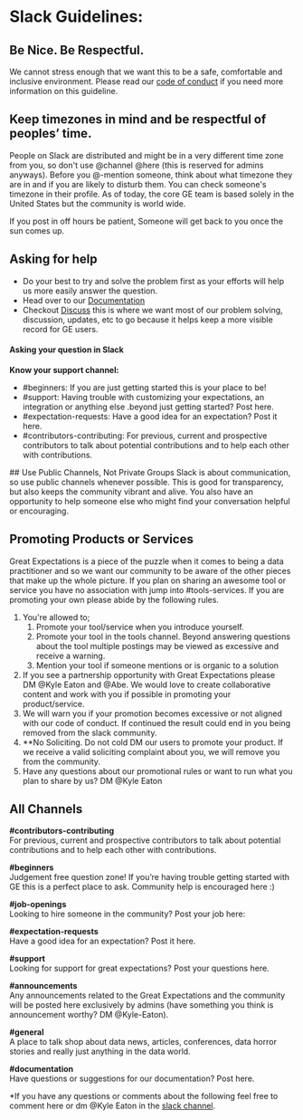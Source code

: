 # Slack Guidelines:

## Be Nice. Be Respectful.
We cannot stress enough that we want this to be a safe, comfortable and inclusive environment. Please read our [code of conduct](https://github.com/great-expectations/great_expectations/blob/develop/CODE_OF_CONDUCT.md) if you need more information on this guideline.

## Keep timezones in mind and be respectful of peoples’ time.
People on Slack are distributed and might be in a very different time zone from you, so don't use @channel @here (this is reserved for admins anyways). Before you @-mention someone, think about what timezone they are in and if you are likely to disturb them. You can check someone's timezone in their profile. As of today, the core GE team is based solely in the United States but the community is world wide.

If you post in off hours be patient, Someone will get back to you once the sun comes up.

## Asking for help

- Do your best to try and solve the problem first as your efforts will help us more easily answer the question.
- Head over to our [Documentation](https://docs.greatexpectations.io/en/latest/)
- Checkout [Discuss](https://discuss.greatexpectations.io/) this is where we want most of our problem solving, discussion, updates, etc to go because it helps keep a more visible record for GE users.

#### Asking your question in Slack

**Know your support channel:**
<ul>
	<li>#beginners: If you are just getting started this is your place to be!</li>
	<li>#support: Having trouble with customizing your expectations, an integration or anything else .beyond just getting started? Post here.</li>
	<li>#expectation-requests: Have a good idea for an expectation? Post it here. </li>
	<li>#contributors-contributing: For previous, current and prospective contributors to talk about potential contributions and to help each other with contributions.</li>
</ul>
## Use Public Channels, Not Private Groups
Slack is about communication, so use public channels whenever possible. This is good for transparency, but also keeps the community vibrant and alive. You also have an opportunity to help someone else who might find your conversation helpful or encouraging.


## Promoting Products or Services
Great Expectations is a piece of the puzzle when it comes to being a data practitioner and so we want our community to be aware of the other pieces that make up the whole picture. If you plan on sharing an awesome tool or service you have no association with jump into #tools-services. If you are promoting your own please abide by the following rules.

1. You're allowed to;
    1. Promote your tool/service when you introduce yourself.
    2. Promote your tool in the tools channel. Beyond answering questions about the tool multiple postings may be viewed as excessive and receive a warning.
    3. Mention your tool if someone mentions or is organic to a solution
2. If you see a partnership opportunity with Great Expectations please DM @Kyle Eaton and @Abe. We would love to create collaborative content and work with you if possible in promoting your product/service. 
3. We will warn you if your promotion becomes excessive or not aligned with our code of conduct. If continued the result could end in you being removed from the slack community.
4. **No Soliciting. Do not cold DM our users to promote your product. If we receive a valid soliciting complaint about you, we will remove you from the community. 
5. Have any questions about our promotional rules or want to run what you plan to share by us? DM @Kyle Eaton

## All Channels

**\#contributors-contributing**<br/>
For previous, current and prospective contributors to talk about potential contributions and to help each other with contributions.

**\#beginners**<br/>
Judgement free question zone! If you’re having trouble getting started with GE this is a perfect place to ask. Community help is encouraged here :)

**\#job-openings**<br/>
Looking to hire someone in the community? Post your job here:

**\#expectation-requests**<br/>
Have a good idea for an expectation? Post it here.

**\#support**<br/>
Looking for support for great expectations? Post your questions here.

**\#announcements**<br/>
Any announcements related to the Great Expectations and the community will be posted here exclusively by admins (have something you think is announcement worthy? DM @Kyle-Eaton).

**\#general**<br/>
A place to talk shop about data news, articles, conferences, data horror stories and really just anything in the data world.

**\#documentation**<br/>
Have questions or suggestions for our documentation? Post here.


*If you have any questions or comments about the following feel free to comment here or dm @Kyle Eaton in the [slack channel](https://greatexpectations.io/slack).
